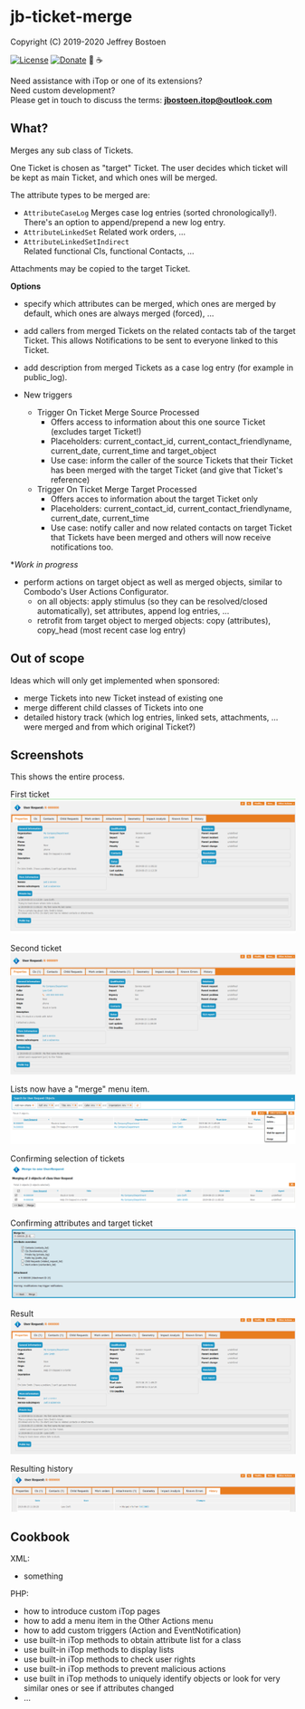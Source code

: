 # jb-ticket-merge
Copyright (C) 2019-2020 Jeffrey Bostoen

[![License](https://img.shields.io/github/license/jbostoen/iTop-custom-extensions)](https://github.com/jbostoen/iTop-custom-extensions/blob/master/license.md)
[![Donate](https://img.shields.io/badge/Donate-PayPal-green.svg)](https://www.paypal.me/jbostoen)
🍻 ☕

Need assistance with iTop or one of its extensions?  
Need custom development?  
Please get in touch to discuss the terms: **jbostoen.itop@outlook.com**

## What?
Merges any sub class of Tickets.

One Ticket is chosen as "target" Ticket. The user decides which ticket will be kept as main Ticket, and which ones will be merged.

The attribute types to be merged are:
* ```AttributeCaseLog```
  Merges case log entries (sorted chronologically!). 
  There's an option to append/prepend a new log entry.
* ```AttributeLinkedSet```
  Related work orders, ...
* ```AttributeLinkedSetIndirect```  
  Related functional CIs, functional Contacts, ...

Attachments may be copied to the target Ticket.

**Options**

* specify which attributes can be merged, which ones are merged by default, which ones are always merged (forced), ...

* add callers from merged Tickets on the related contacts tab of the target Ticket. This allows Notifications to be sent to everyone linked to this Ticket.
* add description from merged Tickets as a case log entry (for example in public_log).

* New triggers
  * Trigger On Ticket Merge Source Processed
    * Offers access to information about this one source Ticket (excludes target Ticket!)
    * Placeholders: current_contact_id, current_contact_friendlyname, current_date, current_time and target_object
    * Use case: inform the caller of the source Tickets that their Ticket has been merged with the target Ticket (and give that Ticket's reference)
  * Trigger On Ticket Merge Target Processed
    * Offers acces to information about the target Ticket only
    * Placeholders: current_contact_id, current_contact_friendlyname, current_date, current_time
    * Use case: notify caller and now related contacts on target Ticket that Tickets have been merged and others will now receive notifications too.

**Work in progress*

* perform actions on target object as well as merged objects, similar to Combodo's User Actions Configurator.
  * on all objects: apply stimulus (so they can be resolved/closed automatically), set attributes, append log entries, ...
  * retrofit from target object to merged objects: copy (attributes), copy_head (most recent case log entry)


## Out of scope
Ideas which will only get implemented when sponsored:
* merge Tickets into new Ticket instead of existing one
* merge different child classes of Tickets into one
* detailed history track (which log entries, linked sets, attachments, ... were merged and from which original Ticket?)

## Screenshots

This shows the entire process.

First ticket
![Step 0](screenshots/20190815_step_0_ticket1.PNG)

Second ticket
![Step 0](screenshots/20190815_step_0_ticket2.PNG)

Lists now have a "merge" menu item.
![Merge menu item](screenshots/20190815_step_1_list_merge_menu.PNG)

Confirming selection of tickets
![Confirming selection of tickets](screenshots/20190815_step_2_confirm_selection.PNG)

Confirming attributes and target ticket
![Confirming attributes and target ticket](screenshots/20190815_step_3_confirm_attributes_and_target.PNG)

Result
![Result](screenshots/20190815_result_ticket.PNG)

Resulting history
![Result history](screenshots/20190815_result_ticket_history.PNG)


## Cookbook

XML:
* something

PHP:
* how to introduce custom iTop pages
* how to add a menu item in the Other Actions menu
* how to add custom triggers (Action and EventNotification)
* use built-in iTop methods to obtain attribute list for a class
* use built-in iTop methods to display lists
* use built-in iTop methods to check user rights
* use built-in iTop methods to prevent malicious actions
* use built in iTop methods to uniquely identify objects or look for very similar ones or see if attributes changed
* ...

